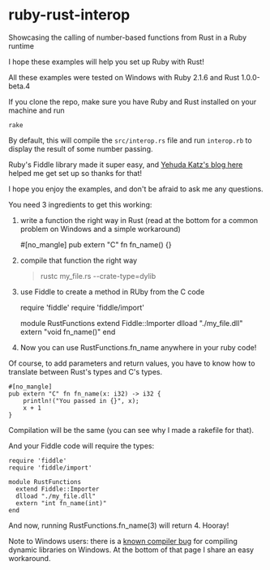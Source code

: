 # ruby-rust-interop
Showcasing the calling of number-based functions from Rust in a Ruby runtime

I hope these examples will help you set up Ruby with Rust!

All these examples were tested on Windows with Ruby 2.1.6 and Rust 1.0.0-beta.4

If you clone the repo, make sure you have Ruby and Rust installed on your machine and run

    rake

By default, this will compile the `src/interop.rs` file and run `interop.rb` to display the result of some number passing.

Ruby's Fiddle library made it super easy, and [Yehuda Katz's blog here](http://blog.skylight.io/bending-the-curve-writing-safe-fast-native-gems-with-rust/) helped me get set up so thanks for that!

I hope you enjoy the examples, and don't be afraid to ask me any questions.

You need 3 ingredients to get this working:

1. write a function the right way in Rust (read at the bottom for a common problem on Windows and a simple workaround)

    #[no_mangle]
    pub extern "C" fn fn_name() {}

2. compile that function the right way

    > rustc my_file.rs --crate-type=dylib

3. use Fiddle to create a method in RUby from the C code

    require 'fiddle'
    require 'fiddle/import'

    module RustFunctions
      extend Fiddle::Importer
      dlload "./my_file.dll"
      extern "void fn_name()"
    end

4.  Now you can use RustFunctions.fn_name anywhere in your ruby code!

Of course, to add parameters and return values, you have to know how to translate between Rust's types and C's types.

    #[no_mangle]
    pub extern "C" fn fn_name(x: i32) -> i32 {
    	println!("You passed in {}", x);
    	x + 1
    }

Compilation will be the same (you can see why I made a rakefile for that).

And your Fiddle code will require the types:

    require 'fiddle'
    require 'fiddle/import'

    module RustFunctions
      extend Fiddle::Importer
      dlload "./my_file.dll"
      extern "int fn_name(int)"
    end

 And now, running RustFunctions.fn_name(3) will return 4.  Hooray!

 Note to Windows users: there is a [known compiler bug](https://github.com/rust-lang/rust/issues/18807#issuecomment-102177511) for compiling dynamic libraries on Windows.  At the bottom of that page I share an easy workaround.